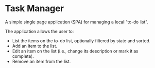 # Task Manager

A simple single page application (SPA) for managing a local "to-do list".

The application allows the user to:
- List the items on the to-do list, optionally filtered by state and sorted.
- Add an item to the list.
- Edit an item on the list (i.e., change its description or mark it as complete).
- Remove an item from the list.